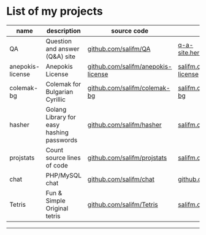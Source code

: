 # List of my projects

| name | description | source code | url | license |
| --- | --- | --- | --- | --- |
| QA | Question and answer (Q&A) site | [github.com/salifm/QA](https://github.com/salifm/QA) | [q-a-site.herokuapp.com](https://q-a-site.herokuapp.com) | MIT |
| anepokis-license | Anepokis License | [github.com/salifm/anepokis-license](https://github.com/salifm/anepokis-license) | [salifm.com/anepokis-license](https://salifm.com/anepokis-license) | |
| colemak-bg | Colemak for Bulgarian Cyrillic | [github.com/salifm/colemak-bg](https://github.com/salifm/colemak-bg) | [salifm.com/colemak-bg](https://salifm.com/colemak-bg) | |
| hasher | Golang Library for easy hashing passwords | [github.com/salifm/hasher](https://github.com/salifm/hasher) | [salifm.com/hasher](https://salifm.com/hasher) | MIT |
| projstats | Count source lines of code | [github.com/salifm/projstats](https://github.com/salifm/projstats) | [salifm.com/projstats](https://salifm.com/projstats) | MIT |
| chat | PHP/MySQL chat | [github.com/salifm/chat](https://github.com/salifm/chat) | [github.com/salifm/chat](https://github.com/salifm/chat) | MIT |
| Tetris | Fun & Simple Original tetris | [github.com/salifm/Tetris](https://github.com/salifm/Tetris) | [salifm.com/Tetris](https://salifm.com/Tetris) | |

---

<!-- https://getinsights.io -->
<div style="display:none">
<![CDATA[<script src="https://getinsights.io/static/js/insights.js">
<!--<![CDATA[--><![CDATA[
</script>
<![CDATA[<script>
<!--<![CDATA[--><![CDATA[
insights.init('fc3XLmlsMDc_fWlD');insights.trackPages();
// <![CDATA[
</script><![CDATA[]]>
</div>
